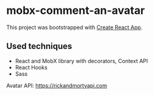 # mobx-comment-an-avatar

This project was bootstrapped with [Create React App](https://github.com/facebook/create-react-app).

## Used techniques

* React and MobX library with decorators, Context API
* React Hooks
* Sass

Avatar API: https://rickandmortyapi.com


